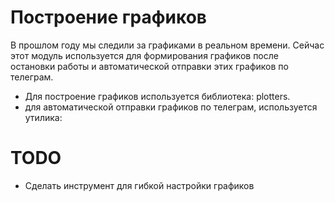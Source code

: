# Построение графиков

В прошлом году мы следили за графиками в реальном времени. Сейчас этот модуль используется для формирования графиков после остановки работы и автоматической отправки этих графиков по телеграм.

- Для построение графиков используется библиотека: plotters.  
- для автоматической отправки графиков по телеграм, используется утилика: 

# TODO
- Сделать инструмент для гибкой настройки графиков

